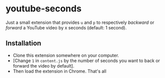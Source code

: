 # youtube-seconds

Just a small extension that provides `u` and `p` to respectively *backward* or *forward* a YouTube video by x seconds (default: 1 second).

## Installation

- Clone this extension somewhere on your computer.
- [Change `1` in `content.js` by the number of seconds you want to back or forward the video by default].
- Then load the extension in Chrome. That's all
